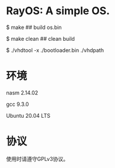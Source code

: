 # RayOS: A simple OS.
$ make          ## build os.bin

$ make clean    ## clean build

$ ./vhdtool -x ./bootloader.bin ./vhdpath

# 环境
nasm 2.14.02

gcc 9.3.0

Ubuntu 20.04 LTS

# 协议
使用时请遵守GPLv3协议。
